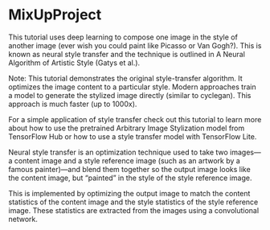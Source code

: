 # MixUpProject
This tutorial uses deep learning to compose one image in the style of another image (ever wish you could paint like Picasso or Van Gogh?). This is known as neural style transfer and the technique is outlined in A Neural Algorithm of Artistic Style (Gatys et al.).

Note: This tutorial demonstrates the original style-transfer algorithm. It optimizes the image content to a particular style. Modern approaches train a model to generate the stylized image directly (similar to cyclegan). This approach is much faster (up to 1000x).

For a simple application of style transfer check out this tutorial to learn more about how to use the pretrained Arbitrary Image Stylization model from TensorFlow Hub or how to use a style transfer model with TensorFlow Lite.

Neural style transfer is an optimization technique used to take two images—a content image and a style reference image (such as an artwork by a famous painter)—and blend them together so the output image looks like the content image, but “painted” in the style of the style reference image.

This is implemented by optimizing the output image to match the content statistics of the content image and the style statistics of the style reference image. These statistics are extracted from the images using a convolutional network.
